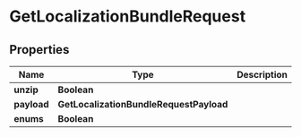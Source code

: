 

# GetLocalizationBundleRequest


## Properties

| Name | Type | Description | Notes |
|------------ | ------------- | ------------- | -------------|
|**unzip** | **Boolean** |  |  [optional] |
|**payload** | **GetLocalizationBundleRequestPayload** |  |  |
|**enums** | **Boolean** |  |  [optional] |



